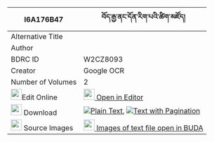 |I6A176B47|བོད་རྒྱ་ནང་དོན་རིག་པའི་ཚིག་མཛོད། 
| --- | --- 
|Alternative Title |
|Author | 
|BDRC ID | W2CZ8093
|Creator | Google OCR
|Number of Volumes| 2
|<img width="25" src="https://img.icons8.com/color/25/000000/edit-property.png">Edit Online| [<img width="25" src="https://avatars.githubusercontent.com/u/45091458?s=200&v=4"> Open in Editor](http://editor.openpecha.org/I6A176B47)
|<img width="25" src="https://img.icons8.com/fluent/48/000000/download-2.png"/>  Download | [![](https://img.icons8.com/color/20/000000/txt.png)Plain Text](https://github.com/Openpecha/I6A176B47/releases/download/v2/bo_gya_nangdon_rigpa_i_tsikdzo_plain_I6A176B47.zip), [![](https://img.icons8.com/color/20/000000/txt.png)Text with Pagination](https://github.com/Openpecha/I6A176B47/releases/download/v2/bo_gya_nangdon_rigpa_i_tsikdzo_pages_I6A176B47.zip)
|<img width="25" src="https://img.icons8.com/plasticine/100/000000/pictures-folder.png"/>  Source Images | [<img width="25" src="https://library.bdrc.io/icons/BUDA-small.svg"> Images of text file open in BUDA](https://library.bdrc.io/show/bdr:W2CZ8093)